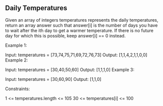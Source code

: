 ## Daily Temperatures

Given an array of integers temperatures represents the daily temperatures, return an array answer such that answer[i] is the number
of days you have to wait after the ith day to get a warmer temperature. If there is no future day for which this is possible, keep answer[i] == 0 instead.

 

Example 1:

Input: temperatures = [73,74,75,71,69,72,76,73]
Output: [1,1,4,2,1,1,0,0]
Example 2:

Input: temperatures = [30,40,50,60]
Output: [1,1,1,0]
Example 3:

Input: temperatures = [30,60,90]
Output: [1,1,0]
 

Constraints:

1 <= temperatures.length <= 105
30 <= temperatures[i] <= 100

